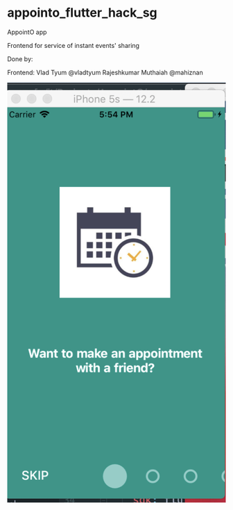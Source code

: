 # appointo_flutter_hack_sg

AppointO app

Frontend for service of instant events' sharing 

Done by:

Frontend:
Vlad Tyum @vladtyum
Rajeshkumar Muthaiah @mahiznan

<img src="https://github.com/vladtyum/appointo_flutter_hack_sg/blob/master/screenshots/scr1.png" title="FVCproductions" alt="FVCproductions">
